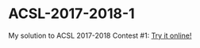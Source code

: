 # ACSL-2017-2018-1

My solution to ACSL 2017-2018 Contest #1: [Try it online!](https://tio.run/##lVTfi9pAEH7fv2LfEnupGBM1kVo4Simc9OEO6cvhw2JWLzTZhN3YVsr97XZmNmZj7EErAb/5uTPf7E59al4qFZ3PeVlXuuHmZBjbCZ19E8VRGr7ivxnn3tRb8mmAKAIUEYoBxYRmgGaE5oDmhBaAFoQSQAmhFFBKaAMonBB8QBgSfERoj1kjtOfcI4zZK2OZ3PNaVztpzBdRSr/IlRwtwacWWpRYLGrGptF57Y/Gpi7yxvcC7o3Qp8pVs6kaUYAfQN8GPU@2aH0RKgN9qwuX8RaUZfWDKGi18XLLQNur4hMQ5SNbVAXnWjZHrfpH3RF/@HMcktTxSFLHJUkdnyR1nJLU8UpSxy1JyO@kk5Dj96GTHdEkOrJJdISTaEnn@f66GVB94GnKZWEkD1/HB9nY/iGupeYAk/msMpn5b5LyEVK4gLoQJ6m/Atc@Et5GqUoV1Q6cXRzpS/ELWYepAPJxbAH/Lk8rd2exqBH5Xo28P7I2ifXCHGMtSyrgxiDqWqqMKjPP03f4v7Xm/C@9dt367my4f5kUhdRejyWr@dem326kV9Zd@P@FWe4vhe0rTXcengfXQh2kH7XhbkZP0hyLBssYjI38XFud37DTS4nDlIM6h2ayyiLf35wxCByabWs3WaE1xrBhXBnYMGw@2BxZrjBfY/n5mSsltePcbR1cKBq3yJVnwI2sV3bjnM@LWQBPFV45PFH8AG8CeNiwA/l9wOcsmRDekAkc1qSPyOcR9CyNA1gLsDXws@ER@YDDA/hThjl9MVlTyjO/ZFizdEL65HJuavWUBDIkfwA "Python 3 – Try It Online")
